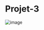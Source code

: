 # Projet-3
![image](https://github.com/alexClmls/Projet-3/assets/48100843/0e64c10f-daea-4545-93ec-826ce3fedd07)
